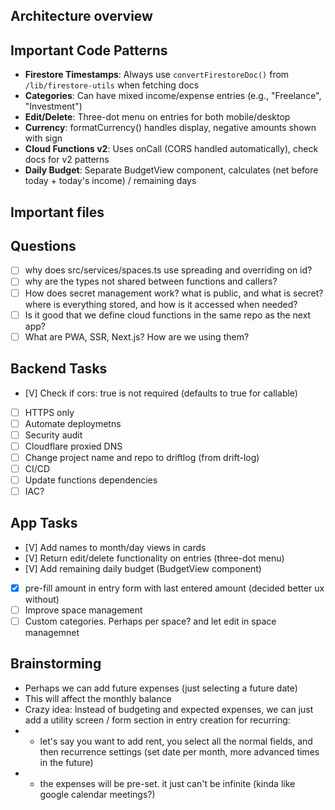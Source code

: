 ## Architecture overview

## Important Code Patterns
- **Firestore Timestamps**: Always use `convertFirestoreDoc()` from `/lib/firestore-utils` when fetching docs
- **Categories**: Can have mixed income/expense entries (e.g., "Freelance", "Investment")
- **Edit/Delete**: Three-dot menu on entries for both mobile/desktop
- **Currency**: formatCurrency() handles display, negative amounts shown with sign
- **Cloud Functions v2**: Uses onCall (CORS handled automatically), check docs for v2 patterns
- **Daily Budget**: Separate BudgetView component, calculates (net before today + today's income) / remaining days

## Important files
## Questions
- [ ] why does src/services/spaces.ts use spreading and overriding on id?
- [ ] why are the types not shared between functions and callers?
- [ ] How does secret management work? what is public, and what is secret? where is everything stored, and how is it accessed when needed?
- [ ] Is it good that we define cloud functions in the same repo as the next app?
- [ ] What are PWA, SSR, Next.js? How are we using them?

## Backend Tasks
- [V] Check if cors: true is not required (defaults to true for callable)
- [ ] HTTPS only
- [ ] Automate deploymetns
- [ ] Security audit
- [ ] Cloudflare proxied DNS
- [ ] Change project name and repo to driftlog (from drift-log)
- [ ] CI/CD
- [ ] Update functions dependencies
- [ ] IAC?

## App Tasks
- [V] Add names to month/day views in cards
- [V] Return edit/delete functionality on entries (three-dot menu)
- [V] Add remaining daily budget (BudgetView component)
- [X] pre-fill amount in entry form with last entered amount (decided better ux without)
- [ ] Improve space management
- [ ] Custom categories. Perhaps per space? and let edit in space managemnet

## Brainstorming
- Perhaps we can add future expenses (just selecting a future date)
- This will affect the monthly balance
- Crazy idea: Instead of budgeting and expected expenses, we can just add a utility screen / form section in entry creation for recurring:
- - let's say you want to add rent, you select all the normal fields, and then recurrence settings (set date per month, more advanced times in the future)
- - the expenses will be pre-set. it just can't be infinite (kinda like google calendar meetings?)